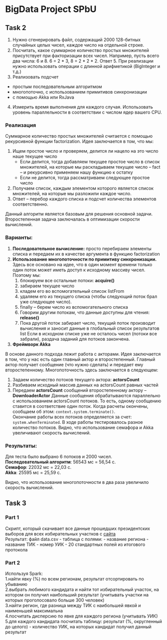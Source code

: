 # BigData Project SPbU  
## Task 2  
1.	Нужно сгенерировать файл, содержащий 2000 128-битных случайных целых чисел, каждое число на отдельной строке.  
2.	Посчитать, какое суммарное количество простых множителей присутствует при факторизации всех чисел. Например, пусть всего два числа: 6 и 8. 6 = 2 * 3, 8 = 2 * 2 * 2. Ответ 5. При реализации нужно использовать операции с длинной арифметикой (BigInteger и т.д.)  
3.	Реализовать подсчет  
- простым последовательным алгоритмом  
- многопоточно, с использованием примитивов синхронизации  
- с помощью Akka или RxJava   
4.	Измерить время выполнения для каждого случая. Использовать уровень параллельности в соответствии с числом ядер вашего CPU.  
### Реализация  
Суммарное количество простых множителей считается с помощью рекурсивной функции factorization. Идея заключается в том, что мы:  
1.  Ищем простое число и проверяем, делится ли нацело на это число наше текущее число  
	  - Если делится, тогда добавляем текущее простое число в список множителей, на которые мы раскладываем текущее число – fact – и рекурсивно применяем нашу функцию к остатку
	  - Если не делится, тогда рассматриваем следующее простое число  
2.  Получаем список, каждым элементом которого является список множителей, на которые мы разложили каждое число.  
3.  Ответ – перебор каждого списка и подсчет количества элементов соответственно.    

Данный алгоритм является базовым для решения основной задачи.  
Второстепенная задача заключалась в оптимизации скорости вычислений.
### Варианты:
  1.  **Последовательное вычисление:** просто перебираем элементы списка и передаем их в качестве аргумента в функцию factorization
  2.  **Использование многопоточности по примитиву синхронизации.**  
    Здесь все основано на идее, что в один момент времени только один поток может иметь доступ к исходному массиву чисел. 
    Поэтому мы:   
      1.  блокируем все остальные потоки: **acquire()**
      2.  забираем текущее число
      3.  кладем его во вспомогательный список listFrom 
      4.  удаляем его из текущего списка (чтобы следующий поток брал уже следующее число).
      5.  finally – берем число из вспомогательного списка
      6.  Говорим другим потокам, что данные доступны для чтения: **release()**
      7.  Пока другой поток забирает число, текущий поток производит вычисления и заносит данные в глобальный список результатов list
      Если в исходном списке уже не осталось чисел (потоки все забрали), раздача заданий для потоков закончена. 
  3.  **Фреймворк Akka** 
   
В основе данного подхода лежит работа с акторами. Идея заключается в том, что у нас есть  один главный актор и второстепенный. Главный актор получает сообщение (что нужно сделать) и передает ему второстепенному. Многопоточность здесь заключается в следующем:   
1.  Задаем количество потоков текущего актора: **actorsCount**
2.  Разбиваем исходный массив данных на actorsCount равных частей
3.  Передаем **actorsCount** сообщений второстепенному актору – **DownloaderActor**
Данные сообщения обрабатываются параллельно с использованием actorsCount потоков. То есть, одному сообщению ставится в соответствие один поток.
Когда расчеты окончены, сообщаем об этом: `context.system.terminate()`.  
Окончание работы всех потоков определяется за счет: `system.whenTerminated`.
В ходе работы тестировалось разное количество потоков. Видно, что использование семафора и Akka увеличивают скорость вычислений.

### Результаты:
  Для теста было выбрано 6 потоков и 2000 чисел.  
**Последовательный алгоритм**: 56543 мс = 56,54 c.  
**Семафор**: 22032 мс = 22,03 c.  
**Akka**: 25595 мс =  25,59 c.  

Видно, что использование многопоточности в два раза увеличило скорость вычислений.  

## Task 3  
### Part 1  
Cкрипт, который скачивает все данные прошедших президентских выборов для всех избирательных участков с [сайта](http://www.vybory.izbirkom.ru/region/region/izbirkom?action=show&root=1&tvd=100100084849066&vrn=100100084849062&region=0&global=1&sub_region=0&prver=0&pronetvd=null&vibid=100100084849066&type=227)  
Результат:  файл data.csv - таблица с полями: - название региона - название ТИК - номер УИК - 20 стандартных полей из итогового протокола  
  
### Part 2  
Используя Spark:  
1.найти явку (%) по всем регионам, результат отсортировать по убыванию  
2.выбрать любимого кандидата и найти тот избирательный участок, на котором он получил наибольший результат (учитывать участки на которых проголосовало больше 300 человек)  
3.найти регион, где разница между ТИК с наибольшей явкой и наименьшей максимальна  
4.посчитать дисперсию по явке для каждого региона (учитывать УИК)  
5.для каждого кандидата посчитать таблицу: результат (%, округленный до целого) - количество УИК, на которых кандидат получил данный результат  
